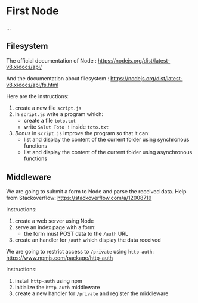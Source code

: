 # First Node

...

## Filesystem

The official documentation of Node : https://nodejs.org/dist/latest-v8.x/docs/api/

And the documentation about filesystem : https://nodejs.org/dist/latest-v8.x/docs/api/fs.html

Here are the instructions:

1. create a new file `script.js`
2. in `script.js` write a program which:
    - create a file `toto.txt`
    - write `Salut Toto !` inside `toto.txt`
3. _Bonus_ in `script.js` improve the program so that it can:
    - list and display the content of the current folder using synchronous functions
    - list and display the content of the current folder using asynchronous functions

## Middleware

We are going to submit a form to Node and parse the received data.
Help from Stackoverflow: https://stackoverflow.com/a/12008719

Instructions:

1. create a web server using Node
2. serve an index page with a form:
    - the form must POST data to the `/auth` URL
3. create an handler for `/auth` which display the data received

We are going to restrict access to `/private` using
`http-auth`: https://www.npmjs.com/package/http-auth

Instructions:

1. install `http-auth` using npm
2. initialize the `http-auth` middleware
3. create a new handler for `/private` and register the middleware


